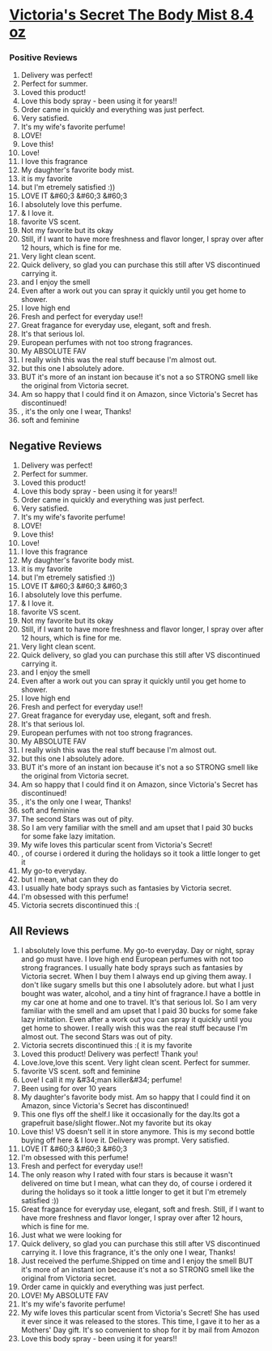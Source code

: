 # [Victoria&#x27;s Secret The Body Mist 8.4 oz](https://products.checkmycream.com/products/Victoria&#x27;s-Secret-The-Body-Mist-8.4-oz.html)

### Positive Reviews

<ol>
      <li>Delivery was perfect!</li>
      <li>Perfect for summer.</li>
      <li>Loved this product!</li>
      <li>Love this body spray - been using it for years!!</li>
      <li>Order came in quickly and everything was just perfect.</li>
      <li>Very satisfied.</li>
      <li>It&#x27;s my wife&#x27;s favorite perfume!</li>
      <li>LOVE!</li>
      <li>Love this!</li>
      <li>Love!</li>
      <li>I love this fragrance</li>
      <li>My daughter&#x27;s favorite body mist.  </li>
      <li>it is my favorite</li>
      <li>but I&#x27;m etremely satisfied :))</li>
      <li>LOVE IT &amp;#60;3 &amp;#60;3 &amp;#60;3</li>
      <li>I absolutely love this perfume.</li>
      <li>&amp; I love it.</li>
      <li>favorite VS scent.</li>
      <li>Not my favorite but its okay</li>
      <li>Still, if I want to have more freshness and flavor longer, I spray over after 12 hours, which is fine for me.</li>
      <li>Very light clean scent.</li>
      <li>Quick delivery, so glad you can purchase this still after VS discontinued carrying it.</li>
      <li>and I enjoy the smell</li>
      <li>Even after a work out you can spray it quickly until you get home to shower.</li>
      <li>I love high end</li>
      <li>Fresh and perfect for everyday use!!</li>
      <li>Great fragance for everyday use, elegant, soft and fresh.</li>
      <li>It&#x27;s that serious lol.</li>
      <li>European perfumes with not too strong fragrances.</li>
      <li>My ABSOLUTE FAV</li>
      <li>I really wish this was the real stuff because I&#x27;m almost out.</li>
      <li>but this one I absolutely adore.</li>
      <li>BUT it&#x27;s more of an instant ion because it&#x27;s not a so STRONG smell like the original from Victoria secret.</li>
      <li>Am so happy that I could find it on Amazon, since Victoria&#x27;s Secret has discontinued!</li>
      <li>, it&#x27;s the only one I wear, Thanks!</li>
      <li>soft and feminine</li>
</ol>


<h2>Negative Reviews</h2>
<ol>
<li> Delivery was perfect!</li>
<li> Perfect for summer.</li>
<li> Loved this product!</li>
<li> Love this body spray - been using it for years!!</li>
<li> Order came in quickly and everything was just perfect.</li>
<li> Very satisfied.</li>
<li> It&#x27;s my wife&#x27;s favorite perfume!</li>
<li> LOVE!</li>
<li> Love this!</li>
<li> Love!</li>
<li> I love this fragrance</li>
<li> My daughter&#x27;s favorite body mist.  </li>
<li> it is my favorite</li>
<li> but I&#x27;m etremely satisfied :))</li>
<li> LOVE IT &amp;#60;3 &amp;#60;3 &amp;#60;3</li>
<li> I absolutely love this perfume.</li>
<li> &amp; I love it.</li>
<li> favorite VS scent.</li>
<li> Not my favorite but its okay</li>
<li> Still, if I want to have more freshness and flavor longer, I spray over after 12 hours, which is fine for me.</li>
<li> Very light clean scent.</li>
<li> Quick delivery, so glad you can purchase this still after VS discontinued carrying it.</li>
<li> and I enjoy the smell</li>
<li> Even after a work out you can spray it quickly until you get home to shower.</li>
<li> I love high end</li>
<li> Fresh and perfect for everyday use!!</li>
<li> Great fragance for everyday use, elegant, soft and fresh.</li>
<li> It&#x27;s that serious lol.</li>
<li> European perfumes with not too strong fragrances.</li>
<li> My ABSOLUTE FAV</li>
<li> I really wish this was the real stuff because I&#x27;m almost out.</li>
<li> but this one I absolutely adore.</li>
<li> BUT it&#x27;s more of an instant ion because it&#x27;s not a so STRONG smell like the original from Victoria secret.</li>
<li> Am so happy that I could find it on Amazon, since Victoria&#x27;s Secret has discontinued!</li>
<li> , it&#x27;s the only one I wear, Thanks!</li>
<li> soft and feminine</li>
<li> The second Stars was out of pity.</li>
<li> So I am very familiar with the smell and am upset that I paid 30 bucks for some fake lazy imitation.</li>
<li> My wife loves this particular scent from Victoria&#x27;s Secret!  </li>
<li> , of course i ordered it during the holidays so it took a little longer to get it</li>
<li> My go-to everyday.</li>
<li> but I mean, what can they do</li>
<li> I usually hate body sprays such as fantasies by Victoria secret.</li>
<li> I&#x27;m obsessed with this perfume!</li>
<li> Victoria secrets discontinued this :(</li>
</ol>

<h2>All Reviews</h2>

<ol>
    <li> I absolutely love this perfume. My go-to everyday. Day or night, spray and go must have. I love high end European perfumes with not too strong fragrances. I usually hate body sprays such as fantasies by Victoria secret. When I buy them I always end up giving them away. I don&#x27;t like sugary smells but this one I absolutely adore. but what I just bought was water, alcohol, and a tiny hint of fragrance.I have a bottle in my car one at home and one to travel. It&#x27;s that serious lol. So I am very familiar with the smell and am upset that I paid 30 bucks for some fake lazy imitation. Even after a work out you can spray it quickly until you get home to shower. I really wish this was the real stuff because I&#x27;m almost out. The second Stars was out of pity.</li>
    <li> Victoria secrets discontinued this :( it is my favorite</li>
    <li> Loved this product! Delivery was perfect! Thank you!</li>
    <li> Love.love,love this scent. Very light clean scent. Perfect for summer.</li>
    <li> favorite VS scent. soft and feminine</li>
    <li> Love! I call it my &amp;#34;man killer&amp;#34; perfume!</li>
    <li> Been using for over 10 years</li>
    <li> My daughter&#x27;s favorite body mist.  Am so happy that I could find it on Amazon, since Victoria&#x27;s Secret has discontinued!</li>
    <li> This one flys off the shelf.I like it occasionally for the day.Its got a grapefruit base/slight flower..Not my favorite but its okay</li>
    <li> Love this! VS doesn&#x27;t sell it in store anymore. This is my second bottle buying off here &amp; I love it. Delivery was prompt. Very satisfied.</li>
    <li> LOVE IT &amp;#60;3 &amp;#60;3 &amp;#60;3</li>
    <li> I&#x27;m obsessed with this perfume!</li>
    <li> Fresh and perfect for everyday use!!</li>
    <li> The only reason why I rated with four stars is because it wasn&#x27;t delivered on time but I mean, what can they do, of course i ordered it during the holidays so it took a little longer to get it but I&#x27;m etremely satisfied :))</li>
    <li> Great fragance for everyday use, elegant, soft and fresh. Still, if I want to have more freshness and flavor longer, I spray over after 12 hours, which is fine for me.</li>
    <li> Just what we were looking for</li>
    <li> Quick delivery, so glad you can purchase this still after VS discontinued carrying it. I love this fragrance, it&#x27;s the only one I wear, Thanks!</li>
    <li> Just received the perfume.Shipped on time and I enjoy the smell BUT it&#x27;s more of an instant ion because it&#x27;s not a so STRONG smell like the original from Victoria secret.</li>
    <li> Order came in quickly and everything was just perfect.</li>
    <li> LOVE! My ABSOLUTE FAV</li>
    <li> It&#x27;s my wife&#x27;s favorite perfume!</li>
    <li> My wife loves this particular scent from Victoria&#x27;s Secret!  She has used it ever since it was released to the stores. This time, I gave it to her as a Mothers&#x27; Day gift. It&#x27;s so convenient to shop for it by mail from Amozon</li>
    <li> Love this body spray - been using it for years!!</li>
</ol>





